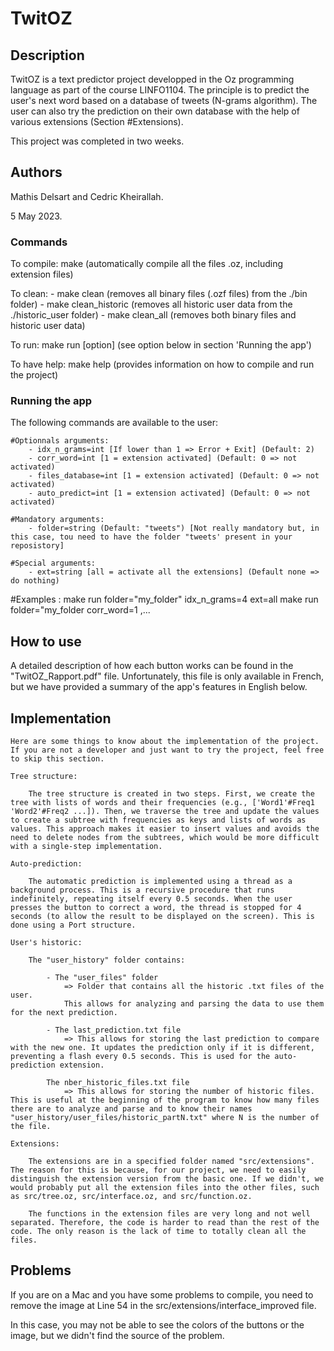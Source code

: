 # TwitOZ

## Description

TwitOZ is a text predictor project developped in the Oz programming language as part of the course LINFO1104.
The principle is to predict the user's next word based on a database of tweets (N-grams algorithm).
The user can also try the prediction on their own database with the help of various extensions (Section #Extensions).

This project was completed in two weeks.

## Authors

Mathis Delsart and Cedric Kheirallah.

5 May 2023.

### Commands

To compile:
    make (automatically compile all the files .oz, including extension files)

To clean:
    - make clean (removes all binary files (.ozf files) from the ./bin folder)
    - make clean_historic (removes all historic user data from the ./historic_user folder)
    - make clean_all (removes both binary files and historic user data)

To run:
    make run [option] (see option below in section 'Running the app')

To have help:
    make help (provides information on how to compile and run the project)

### Running the app

The following commands are available to the user:

    #Optionnals arguments:
        - idx_n_grams=int [If lower than 1 => Error + Exit] (Default: 2)
        - corr_word=int [1 = extension activated] (Default: 0 => not activated)
        - files_database=int [1 = extension activated] (Default: 0 => not activated)
        - auto_predict=int [1 = extension activated] (Default: 0 => not activated)
    
    #Mandatory arguments:
        - folder=string (Default: "tweets") [Not really mandatory but, in this case, tou need to have the folder "tweets' present in your reposistory]

    #Special arguments:
        - ext=string [all = activate all the extensions] (Default none => do nothing)

#Examples :
    make run folder="my_folder" idx_n_grams=4 ext=all
    make run folder="my_folder corr_word=1
    ,...

## How to use

A detailed description of how each button works can be found in the "TwitOZ_Rapport.pdf" file.
Unfortunately, this file is only available in French, but we have provided a summary of the app's features in English below.

## Implementation

    Here are some things to know about the implementation of the project.
    If you are not a developer and just want to try the project, feel free to skip this section.

    Tree structure:

        The tree structure is created in two steps. First, we create the tree with lists of words and their frequencies (e.g., ['Word1'#Freq1 'Word2'#Freq2 ...]). Then, we traverse the tree and update the values to create a subtree with frequencies as keys and lists of words as values. This approach makes it easier to insert values and avoids the need to delete nodes from the subtrees, which would be more difficult with a single-step implementation.

    Auto-prediction:

        The automatic prediction is implemented using a thread as a background process. This is a recursive procedure that runs indefinitely, repeating itself every 0.5 seconds. When the user presses the button to correct a word, the thread is stopped for 4 seconds (to allow the result to be displayed on the screen). This is done using a Port structure.

    User's historic:

        The "user_history" folder contains:

            - The "user_files" folder
                => Folder that contains all the historic .txt files of the user.
                This allows for analyzing and parsing the data to use them for the next prediction.

            - The last_prediction.txt file
                => This allows for storing the last prediction to compare with the new one. It updates the prediction only if it is different, preventing a flash every 0.5 seconds. This is used for the auto-prediction extension.

            The nber_historic_files.txt file
                => This allows for storing the number of historic files. This is useful at the beginning of the program to know how many files there are to analyze and parse and to know their names "user_history/user_files/historic_partN.txt" where N is the number of the file.
    
    Extensions:

        The extensions are in a specified folder named "src/extensions". The reason for this is because, for our project, we need to easily distinguish the extension version from the basic one. If we didn't, we would probably put all the extension files into the other files, such as src/tree.oz, src/interface.oz, and src/function.oz.

        The functions in the extension files are very long and not well separated. Therefore, the code is harder to read than the rest of the code. The only reason is the lack of time to totally clean all the files.


## Problems

If you are on a Mac and you have some problems to compile, you need to remove the image at Line 54 in the src/extensions/interface_improved file.

In this case, you may not be able to see the colors of the buttons or the image, but we didn't find the source of the problem.
